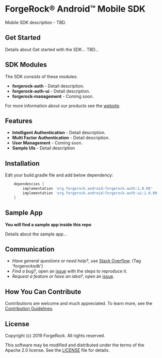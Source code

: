 # ForgeRock® Android™ Mobile SDK

Mobile SDK description - TBD.

## Get Started
Details about Get started with the SDK... TBD...

## SDK Modules
The SDK consists of these modules:

- **forgerock-auth** - Detail description.
- **forgerock-auth-ui** - Detail description.
- **forgerock-management** - Coming soon.

For more information about our products see the [website][products].

## Features

* **Intelligent Authentication** - Detail description.
* **Multi Factor Authentication** - Detail description.
* **User Management** - Coming soon.
* **Sample UIs** - Detail description

## Installation
Edit your build.gradle file and add below dependency:
```gradle
    dependencies {
        implementation 'org.forgerock.android:forgerock-auth:1.0.00'
        implementation 'org.forgerock.android:forgerock-auth-ui:1.0.00' // (Optional) Sample UI
    }
```

## Sample App
**You will find a sample app inside this repo**

Details about the sample app...

## Communication
- *Have general questions or need help?*, use [Stack Overflow][StackOverflow]. (Tag 'forgerocksdk')
- *Find a bug?*, open an [issue][issues] with the steps to reproduce it.
- *Request a feature or have an idea?*, open an [issue][issues].

## How You Can Contribute
Contributions are welcome and much appreciated. To learn more, see the [Contribution Guidelines][contributing].


## License
Copyright (c) 2019 ForgeRock. All rights reserved.

This software may be modified and distributed under the terms
of the Apache 2.0 license. See the [LICENSE][license-link] file for details.

[products]: https://www.forgerock.com/platform
[StackOverflow]: http://stackoverflow.com/questions/tagged/forgerocksdk
[issues]: https://github.com/ForgeCloud/forgerock-android-sdk/issues
[contributing]: /CONTRIBUTING.md
[license-link]: /LICENSE

